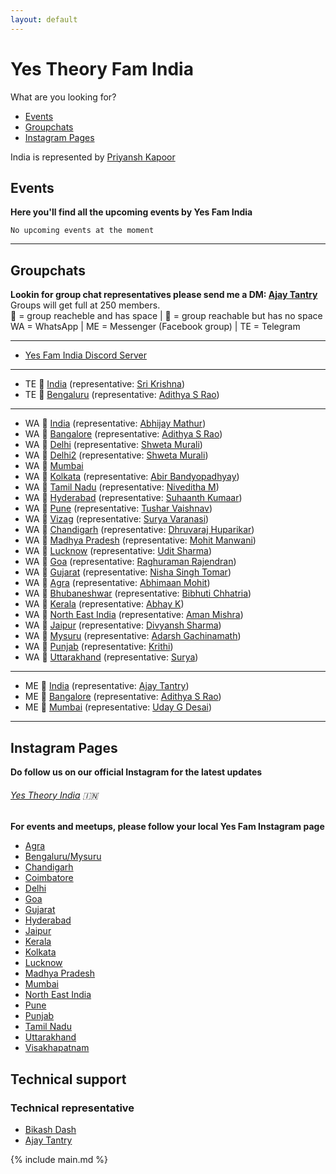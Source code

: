 ```yaml
---
layout: default
---
```


# Yes Theory Fam India

What are you looking for?

- [Events](#events)
- [Groupchats](#groupchats)
- [Instagram Pages](#instagram-pages)

India is represented by [Priyansh Kapoor](https://www.instagram.com/kapoor.priyansh/)

## Events

**Here you'll find all the upcoming events by Yes Fam India**

```
No upcoming events at the moment
```

---

## Groupchats

**Lookin for group chat representatives please send me a DM: [Ajay Tantry](https://www.facebook.com/ajay.tantry)**  
Groups will get full at 250 members.  
💚 = group reacheble and has space | 💛 = group reachable but has no space  
WA = WhatsApp | ME = Messenger (Facebook group) | TE = Telegram

---

- [Yes Fam India Discord Server](https://discord.gg/rZpR5j3)

---

- TE 💚 [India](https://t.me/joinchat/MU9y4xPqL7rnULJxxx8a0Q) (representative: [Sri Krishna](https://instagram.com/sri.cho?igshid=14tdzkji93kkl))
- TE 💚 [Bengaluru](https://t.me/joinchat/J53IGRcR7KY6VSeK0vQK5w) (representative: [Adithya S Rao](https://www.facebook.com/profile.php?id=100004124409756))

---

- WA 💛 [India](https://chat.whatsapp.com/BnL7nUL71mh9NmsAyMumaH) (representative: [Abhijay Mathur](https://www.instagram.com/abj.2001/))
- WA 💛 [Bangalore](https://docs.google.com/forms/d/e/1FAIpQLSe6d-LOdV26_McsZ8ydghS2EFcuoI4ROli6GMpXCg7yKybT7w/viewform) (representative: [Adithya S Rao](https://www.facebook.com/profile.php?id=100004124409756))
- WA 💛 [Delhi](https://chat.whatsapp.com/LyNCr1GkppR9qJ1X7tknHu) (representative: [Shweta Murali](https://www.facebook.com/shweta.murali.1))
- WA 💚 [Delhi2](https://chat.whatsapp.com/GiQLVqUJotNIE4JTbgJl2b) (representative: [Shweta Murali](https://www.facebook.com/shweta.murali.1))
- WA 💚 [Mumbai](https://chat.whatsapp.com/Dfekg7fhyV43QyQ5iX5C7B) 
- WA 💚 [Kolkata](https://chat.whatsapp.com/HYRkmQiAldp1nqPb0ARCuv) (representative: [Abir Bandyopadhyay](https://www.instagram.com/abir_bandyopadhyay/))
- WA 💚 [Tamil Nadu](https://chat.whatsapp.com/GtixqBpBNQ6GewVxFlhCHI) (representative: [Niveditha M](https://www.instagram.com/creativenive/))
- WA 💚 [Hyderabad](https://forms.gle/Q2JrMKptsG7nPRMLA) (representative: [Suhaanth Kumaar](https://www.instagram.com/suhaanth_kumaar/))
- WA 💚 [Pune](https://chat.whatsapp.com/J3UCGSJ6sIJGyKsJnshWfp) (representative: [Tushar Vaishnav](https://www.instagram.com/oiknave/))
- WA 💚 [Vizag](https://chat.whatsapp.com/EniHE7zB8bcJd7IrWTAV2X) (representative: [Surya Varanasi](https://www.facebook.com/surya.sauri.14100))
- WA 💚 [Chandigarh](https://chat.whatsapp.com/LJvIe1qUhGnD7g7Sq35spu) (representative: [Dhruvaraj Huparikar](https://www.instagram.com/dhrupotter/))
- WA 💚 [Madhya Pradesh](https://chat.whatsapp.com/JPzn5TY7OWC1ZV9Tc0yaTJ) (representative: [Mohit Manwani](https://www.facebook.com/mohit7m))
- WA 💚 [Lucknow](https://chat.whatsapp.com/DBSrhAVZLzpG6IiP0T8b8C) (representative: [Udit Sharma](https://www.instagram.com/udit_2310/))
- WA 💚 [Goa](https://chat.whatsapp.com/FcGu4Iw3xBLAzWq0liIbnJ) (representative: [Raghuraman Rajendran](https://www.facebook.com/rraghuram5))
- WA 💚 [Gujarat](https://chat.whatsapp.com/KnIHzAJy2GRK9uR83cAcQk) (representative: [Nisha Singh Tomar](https://www.facebook.com/nishaaahaahaa))
- WA 💚 [Agra](https://chat.whatsapp.com/K3tCDd5rcbVCYlghcip6t5) (representative: [Abhimaan Mohit](https://www.instagram.com/____abzi____))
- WA 💚 [Bhubaneshwar](https://chat.whatsapp.com/IRcdscxE5Fz9cN35bkfedy) (representative: [Bibhuti Chhatria](https://www.facebook.com/bibhuti.chhatria))
- WA 💚 [Kerala](https://chat.whatsapp.com/HwoA70lQ2KiBBqeziAD2ZP) (representative: [Abhay K](https://www.facebook.com/Abhayk00))
- WA 💚 [North East India](https://chat.whatsapp.com/JTFzZpHRA48Ix1DiPPuRcP) (representative: [Aman Mishra](https://www.instagram.com/aammhh_._._/))
- WA 💚 [Jaipur](https://chat.whatsapp.com/D7SaWYNh5BM1sfvI8wlOYn) (representative: [Divyansh Sharma](https://www.instagram.com/divyansh98sharma/))
- WA 💚 [Mysuru](https://chat.whatsapp.com/IHeEJew6WX586PeYCLTeI6) (representative: [Adarsh Gachinamath](https://www.facebook.com/adarsh.g20))
- WA 💚 [Punjab](https://chat.whatsapp.com/FD0APbFqokLLPYmfuzpFLy) (representative: [Krithi](https://www.instagram.com/ka_illustration/))
- WA 💚 [Uttarakhand](https://chat.whatsapp.com/LZWINESlrk51DHQw7qiPLL) (representative: [Surya](https://www.instagram.com/kasana_sp/))

---

- ME 💚 [India](https://m.me/join/AbYQ3LU2_niAZPpC) (representative: [Ajay Tantry](https://www.facebook.com/ajay.tantry))
- ME 💚 [Bangalore](https://m.me/join/AbYadmRTvjsqlHId) (representative: [Adithya S Rao](https://www.facebook.com/profile.php?id=100004124409756))
- ME 💚 [Mumbai](https://m.me/join/AbYRahr78yleYBdR) (representative: [Uday G Desai](https://www.facebook.com/uday.desai.585))

---

## Instagram Pages

**Do follow us on our official Instagram for the latest updates** 

###### [Yes Theory India](https://www.instagram.com/yestheory.india/) 🇮🇳

**For events and meetups, please follow your local Yes Fam Instagram page**

- [Agra](https://instagram.com/yesfam.agra/)
- [Bengaluru/Mysuru](https://www.instagram.com/yesfambengaluru/)
- [Chandigarh](https://www.instagram.com/yestheorychandigarh/)
- [Coimbatore](https://www.instagram.com/yestheorycoimbatore/)
- [Delhi](https://www.instagram.com/yesfamdelhi/)
- [Goa](https://www.instagram.com/yesfamgoa/)
- [Gujarat](https://www.instagram.com/yesfamgujarat/)
- [Hyderabad](https://www.instagram.com/yesfamhyderabad/)
- [Jaipur](https://www.instagram.com/yesfamjaipur/)
- [Kerala](https://www.instagram.com/yestheory.kerala/)
- [Kolkata](https://www.instagram.com/yestheory_kolkata/)
- [Lucknow](https://www.instagram.com/yesfam_lucknow/)
- [Madhya Pradesh](https://www.instagram.com/yesfammp/)
- [Mumbai](https://www.instagram.com/mumbaiyesfam/)
- [North East India](https://www.instagram.com/yestheorynortheastindia/)
- [Pune](https://www.instagram.com/yestheory.pune/)
- [Punjab](https://www.instagram.com/yesfampunjab/)
- [Tamil Nadu](https://www.instagram.com/yesfamtamilnadu/)
- [Uttarakhand](https://www.instagram.com/yestheory_uttarakhand/)
- [Visakhapatnam](https://www.instagram.com/yesfamvisakhapatnam/)


## Technical support

### Technical representative

- [Bikash Dash](https://www.facebook.com/beeeku)
- [Ajay Tantry](https://www.facebook.com/ajay.tantry)

{% include main.md %}
